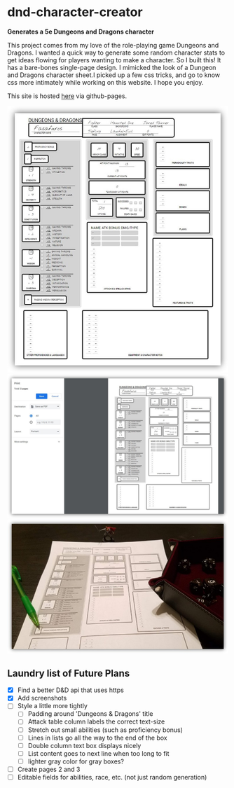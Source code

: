 # dnd-character-creator
**Generates a 5e Dungeons and Dragons character**

This project comes from my love of the role-playing game Dungeons and Dragons. I wanted a quick way to generate some random character stats to get ideas flowing for players wanting to make a character. So I built this!
It has a bare-bones single-page design. I mimicked the look of a Dungeon and Dragons character sheet.I  picked up a few css tricks, and go to know css more intimately while working on this website. I hope you enjoy.

This site is hosted [here](https://deraj21.github.io/dnd-character-creator) via github-pages.

<img src="https://raw.githubusercontent.com/Deraj21/dnd-character-creator/master/dnd-screenshot.JPG" />

<img src="https://raw.githubusercontent.com/Deraj21/dnd-character-creator/master/dnd-print-screenshot.JPG" />

<img src="https://raw.githubusercontent.com/Deraj21/dnd-character-creator/master/printout-landscape.jpg" />


## Laundry list of Future Plans
- [x] Find a better D&D api that uses https
- [x] Add screenshots
- [ ] Style a little more tightly
  - [ ] Padding around 'Dungeons & Dragons' title
  - [ ] Attack table column labels the correct text-size
  - [ ] Stretch out small abilities (such as proficiency bonus)
  - [ ] Lines in lists go all the way to the end of the box
  - [ ] Double column text box displays nicely
  - [ ] List content goes to next line when too long to fit
  - [ ] lighter gray color for gray boxes?
- [ ] Create pages 2 and 3
- [ ] Editable fields for abilities, race, etc. (not just random generation)
